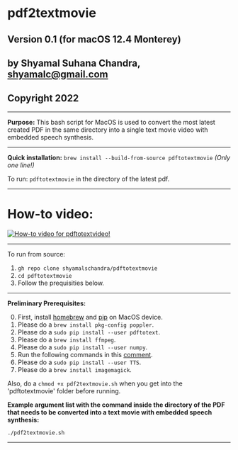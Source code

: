 # pdf2textmovie

## Version 0.1 (for macOS 12.4 Monterey)

## by Shyamal Suhana Chandra, shyamalc@gmail.com
## Copyright 2022
-----------

**Purpose:** This bash script for MacOS is used to convert the most latest created PDF in the same directory into a single text movie video with embedded speech synthesis.

-----------

**Quick installation:** `brew install --build-from-source pdftotextmovie` *(Only one line!)*

To run: `pdftotextmovie` in the directory of the latest pdf.

-----------

# How-to video:

[![How-to video for pdftotextvideo!](https://img.youtube.com/vi/vM0bgBSyReI/0.jpg)](https://www.youtube.com/watch?v=vM0bgBSyReI)

-----------

To run from source:

1. `gh repo clone shyamalschandra/pdftotextmovie`
2. `cd pdftotextmovie`
3. Follow the prequisities below.

-----------

**Preliminary Prerequisites:** 

0. First, install [homebrew](https://brew.sh) and [pip](https://pip.pypa.io/en/stable/) on MacOS device.
1. Please do a `brew install pkg-config poppler`.
2. Please do a `sudo pip install --user pdftotext`.
3. Please do a `brew install ffmpeg`.
4. Please do a `sudo pip install --user numpy`.
5. Run the following commands in this [comment](https://github.com/mozilla/TTS/issues/726#issuecomment-913570903).
6. Please do a `sudo pip install --user TTS`.
7. Please do a `brew install imagemagick`.

Also, do a `chmod +x pdf2textmovie.sh` when you get into the 'pdftotextmovie' folder before running.

**Example argument list with the command inside the directory of the PDF that needs to be converted into a text movie with embedded speech synthesis:**

`./pdf2textmovie.sh` 

-----------
